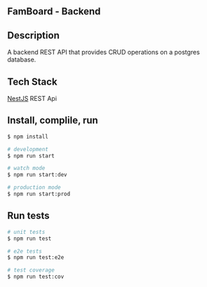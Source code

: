 ## FamBoard - Backend

## Description
A backend REST API that provides CRUD operations on a postgres database.

## Tech Stack

[NestJS](https://github.com/nestjs/nest) REST Api

## Install, complile, run
```bash
$ npm install
```

```bash
# development
$ npm run start

# watch mode
$ npm run start:dev

# production mode
$ npm run start:prod
```

## Run tests

```bash
# unit tests
$ npm run test

# e2e tests
$ npm run test:e2e

# test coverage
$ npm run test:cov
```
